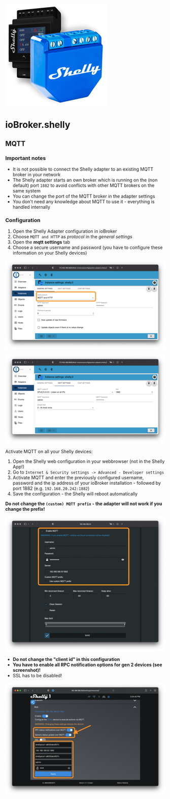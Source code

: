 ![Logo](../../admin/shelly.png)

# ioBroker.shelly

## MQTT

### Important notes

- It is not possible to connect the Shelly adapter to an existing MQTT broker in your network
- The Shelly adapter starts an own broker which is running on the (non default) port ``1882`` to avoid conflicts with other MQTT brokers on the same system
- You can change the port of the MQTT broker in the adapter settings
- You don't need any knowledge about MQTT to use it - everything is handled internally

### Configuration

1. Open the Shelly Adapter configuration in ioBroker
2. Choose ```MQTT and HTTP``` as *protocol* in the *general settings*
3. Open the **mqtt settings** tab
4. Choose a secure username and password (you have to configure these information on your Shelly devices)

![iobroker_general](./img/iobroker_general_mqtt.png)

![iobroker_mqtt](./img/iobroker_mqtt.png)

Activate MQTT on all your Shelly devices:

1. Open the Shelly web configuration in your webbrowser (not in the Shelly App!)
2. Go to ```Internet & Security settings -> Advanced - Developer settings```
3. Activate MQTT and enter the previously configured username, password and the ip address of your ioBroker installation - followed by port 1882 (e.g. ```192.168.20.242:1882```)
4. Save the configuration - the Shelly will reboot automatically

**Do not change the ```(custom) MQTT prefix``` - the adapter will not work if you change the prefix!**

![shelly gen1](./img/shelly_mqtt-gen1.png)

- **Do not change the "client id" in this configuration**
- **You have to enable all RPC notification options for gen 2 devices (see screenshot)!**
- SSL has to be disabled!

![shelly gen2](./img/shelly_mqtt-gen2.png)
